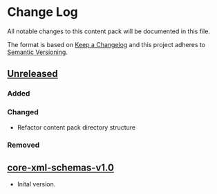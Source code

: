 # Change Log

All notable changes to this content pack will be documented in this file.

The format is based on [Keep a Changelog](http://keepachangelog.com/)
and this project adheres to [Semantic Versioning](http://semver.org/).

## [Unreleased]

### Added

### Changed

* Refactor content pack directory structure

### Removed

## [core-xml-schemas-v1.0]

* Inital version.


[Unreleased]: https://github.com/gchq/stroom-content/compare/core-xml-schemas-v1.0...HEAD
[core-xml-schemas-v1.0]: https://github.com/gchq/stroom-content/compare/core-xml-schemas-v1.0...core-xml-schemas-v1.0

